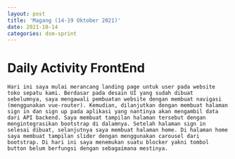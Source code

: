 ```yaml
---
layout: post
title: 'Magang (14-19 Oktober 2021)'
date: 2021-10-14 
categories: dsm-sprint
---
```


# Daily Activity FrontEnd

    Hari ini saya mulai merancang landing page untuk user pada website toko sepatu kami. Berdasar pada desain UI yang sudah dibuat sebelumnya, saya mengawali pembuatan website dengan membuat navigasi (menggunakan vue-router). Kemudian, dilanjutkan dengan membuat halaman sign in dan sign up pada aplikasi yang nantinya akan mengambil data dari API backend. Saya membuat tampilan halaman tersebut dengan mengintegrasikan bootstrap di dalamnya. Setelah halaman sign in selesai dibuat, selanjutnya saya membuat halaman home. Di halaman home saya membuat tampilan slider dengan menggunakan carousel dari bootstrap. Di hari ini saya menemukan suatu blocker yakni tombol button belum berfungsi dengan sebagaimana mestinya.